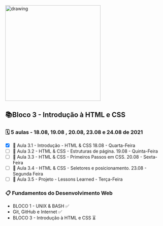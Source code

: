 <img src="https://user-images.githubusercontent.com/87394535/129942939-007fc304-2ac0-431d-b018-685951e5750f.png" alt="drawing" width="300"/>

## 📚Bloco 3 - Introdução à HTML e CSS
### 🗓️ 5 aulas - 18.08, 19.08 , 20.08, 23.08 e 24.08 de 2021

- [x] 📖 Aula 3.1 - Introdução - HTML & CSS  18.08 - Quarta-Feira
- [ ] 📖 Aula 3.2 - HTML & CSS - Estruturas de página. 19.08 - Quinta-Feira
- [ ] 📖 Aula 3.3 - HTML & CSS - Primeiros Passos em CSS. 20.08 - Sexta-Feira
- [ ] 📖 Aula 3.4 - HTML & CSS - Seletores e posicionamento. 23.08 - Segunda Feira
- [ ] 📖 Aula 3.5 - Projeto - Lessons Learned - Terça-Feira

### 📋 Fundamentos do Desenvolvimento Web
- BLOCO 1 - UNIX & BASH  ✅
- Git, GitHub e Internet ✅
- BLOCO 3 - Introdução à HTML e CSS ⏳
